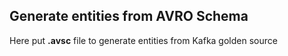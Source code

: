 ## Generate entities from AVRO Schema

Here put __.avsc__ file to generate entities from Kafka golden source 